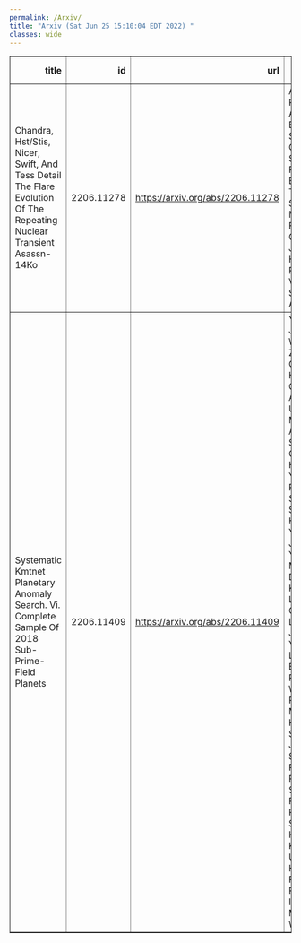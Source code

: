 ```yaml
---
permalink: /Arxiv/
title: "Arxiv (Sat Jun 25 15:10:04 EDT 2022) "
classes: wide
---
```

<table border="1" class="dataframe">
  <thead>
    <tr style="text-align: right;">
      <th>title</th>
      <th>id</th>
      <th>url</th>
      <th>authors</th>
      <th>Local Authors</th>
    </tr>
  </thead>
  <tbody>
    <tr>
      <td>Chandra, Hst/Stis, Nicer, Swift, And Tess Detail The Flare Evolution Of   The Repeating Nuclear Transient Asassn-14Ko</td>
      <td>2206.11278</td>
      <td><a href="https://arxiv.org/abs/2206.11278" target="_blank">https://arxiv.org/abs/2206.11278</a></td>
      <td>Anna V. Payne, Katie Auchettl, Benjamin J. Shappee, Christopher S. Kochanek, Patricia T. Boyd, Thomas W. -S. Holoien, Michael M. Fausnaugh, Chris Ashall, Jason T. Hinkle, Patrick J. Vallely, K. Z. Stanek, Todd A. Thompson</td>
      <td>Christopher Kochanek, Kris Stanek, Krzysztof Stanek, Patrick Vallely, Todd A. Thompson, Todd Thompson</td>
    </tr>
    <tr>
      <td>Systematic Kmtnet Planetary Anomaly Search. Vi. Complete Sample Of 2018   Sub-Prime-Field Planets</td>
      <td>2206.11409</td>
      <td><a href="https://arxiv.org/abs/2206.11409" target="_blank">https://arxiv.org/abs/2206.11409</a></td>
      <td>Youn Kil Jung, Weicheng Zang, Cheongho Han, Andrew Gould, Andrzej Udalski, Michael D. Albrow, Sun-Ju Chung, Kyu-Ha Hwang, Yoon-Hyun Ryu, In-Gu Shin, Yossi Shvartzvald, Hongjing Yang, Jennifer C. Yee, Sang-Mok Cha, Dong-Jin Kim, Seung-Lee Kim, Chung-Uk Lee, Dong-Joo Lee, Yongseok Lee, Byeong-Gon Park, Richard W. Pogge, Przemek Mróz, Michał K. Szymański, Jan Skowron, Radek Poleski, Igor Soszyński, Paweł Pietrukowicz, Szymon Kozłowski, Krzysztof Ulaczyk, Krzysztof A. Rybicki, Patryk Iwanek, Marcin Wrona</td>
      <td>Andrew Gould, Richard Pogge</td>
    </tr>
  </tbody>
</table>
